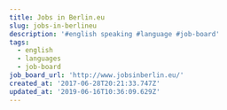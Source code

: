 ```yaml
---
title: Jobs in Berlin.eu
slug: jobs-in-berlineu
description: '#english speaking #language #job-board'
tags:
  - english
  - languages
  - job-board
job_board_url: 'http://www.jobsinberlin.eu/'
created_at: '2017-06-28T20:21:33.747Z'
updated_at: '2019-06-16T10:36:09.629Z'
---
```


